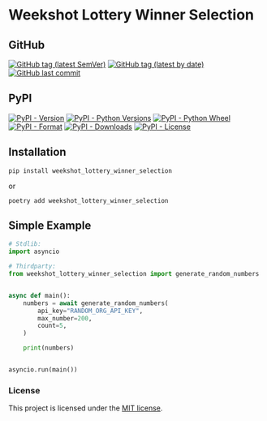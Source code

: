 Weekshot Lottery Winner Selection
====

## GitHub

[![GitHub tag (latest SemVer)](https://img.shields.io/github/v/tag/Weekshot/weekshot-lottery-winner-selection?label=latest%20stable&sort=semver&style=for-the-badge)](https://github.com/Weekshot/weekshot-lottery-winner-selection/releases)
[![GitHub tag (latest by date)](https://img.shields.io/github/v/tag/Weekshot/weekshot-lottery-winner-selection?label=latest%20unstable&style=for-the-badge)](https://github.com/Weekshot/weekshot-lottery-winner-selection/releases)
[![GitHub last commit](https://img.shields.io/github/last-commit/Weekshot/weekshot-lottery-winner-selection?style=for-the-badge)](https://github.com/Weekshot/weekshot-lottery-winner-selection/commits/master)

## PyPI

[![PyPI - Version](https://img.shields.io/pypi/v/weekshot-lottery-winner-selection?style=for-the-badge)](https://pypi.org/project/weekshot-lottery-winner-selection/)
[![PyPI - Python Versions](https://img.shields.io/pypi/pyversions/weekshot-lottery-winner-selection?style=for-the-badge)](https://pypi.org/project/weekshot-lottery-winner-selection/)
[![PyPI - Python Wheel](https://img.shields.io/pypi/wheel/weekshot-lottery-winner-selection?style=for-the-badge)](https://pypi.org/project/weekshot-lottery-winner-selection/)
[![PyPI - Format](https://img.shields.io/pypi/format/weekshot-lottery-winner-selection?style=for-the-badge)](https://pypi.org/project/weekshot-lottery-winner-selection/)
[![PyPI - Downloads](https://img.shields.io/pypi/dd/weekshot-lottery-winner-selection?style=for-the-badge)](https://pypi.org/project/weekshot-lottery-winner-selection/)
[![PyPI - License](https://img.shields.io/pypi/l/weekshot-lottery-winner-selection?style=for-the-badge)](https://pypi.org/project/weekshot-lottery-winner-selection/)


## Installation

```
pip install weekshot_lottery_winner_selection
```

or

```
poetry add weekshot_lottery_winner_selection
```

## Simple Example

```python
# Stdlib:
import asyncio

# Thirdparty:
from weekshot_lottery_winner_selection import generate_random_numbers


async def main():
    numbers = await generate_random_numbers(
        api_key="RANDOM_ORG_API_KEY",
        max_number=200,
        count=5,
    )

    print(numbers)


asyncio.run(main())
```

### License

This project is licensed under the [MIT license](LICENSE).